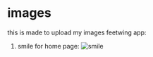 # images

this is made to upload my images 
feetwing app:
1. smile for home page: ![smile](https://user-images.githubusercontent.com/75481411/124345834-e547ea80-dbf8-11eb-9c6e-560051650dbf.jpeg)
